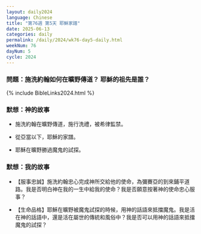 ```yaml
---
layout: daily2024
language: Chinese
title: "第76週 第5天 耶穌家譜"
date: 2025-06-13
categories: daily
permalink: /daily/2024/wk76-day5-daily.html
weekNum: 76
dayNum: 5
cycle: 2024
---
```


### 問題：施洗約翰如何在曠野傳道？ 耶穌的祖先是誰？

{% include BibleLinks2024.html %}

### 默想：神的故事 
+ 施洗約翰在曠野傳道，施行洗禮，被希律監禁。

+ 從亞當以下，耶穌的家譜。

+ 耶穌在曠野勝過魔鬼的試探。

### 默想：我的故事
+ 【服事忠誠】施洗約翰忠心完成神所交給他的使命，為彌賽亞的到來鋪平道路。我是否明白神在我的一生中給我的使命？我是否願意按著神的使命忠心服事？

+ 【生命品格】耶穌在曠野被魔鬼試探的時候，用神的話語來抵擋魔鬼。我是活在神的話語中，還是活在屬世的傳統和風俗中？我是否可以用神的話語來抵擋魔鬼的試探？
